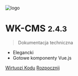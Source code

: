 ![logo](//wirtuozikodu.pl/static/imgs/favicon.png)

# WK-CMS <small>2.4.3</small>

> Dokumentacja techniczna

- Elegancki
- Gotowe komponenty Vue.js

[Wirtuozi Kodu](https://wirtuozikodu.pl)
[Rozpocznij](/instalacja/)